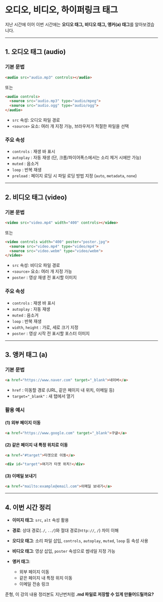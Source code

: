 # 오디오, 비디오, 하이퍼링크 태그

지난 시간에 이어 이번 시간에는 **오디오 태그, 비디오 태그, 앵커(a) 태그**를 알아보겠습니다.

---

## 1. 오디오 태그 (audio)

### 기본 문법

```html
<audio src="audio.mp3" controls></audio>
```

또는

```html
<audio controls>
  <source src="audio.mp3" type="audio/mpeg">
  <source src="audio.ogg" type="audio/ogg">
</audio>
```

* `src` 속성: 오디오 파일 경로
* `<source>` 요소: 여러 개 지정 가능, 브라우저가 적절한 파일을 선택

### 주요 속성

* `controls` : 재생 바 표시
* `autoplay` : 자동 재생 (단, 크롬/파이어폭스에서는 소리 제거 시에만 가능)
* `muted` : 음소거
* `loop` : 반복 재생
* `preload` : 페이지 로딩 시 파일 로딩 방법 지정 (`auto`, `metadata`, `none`)

---

## 2. 비디오 태그 (video)

### 기본 문법

```html
<video src="video.mp4" width="400" controls></video>
```

또는

```html
<video controls width="400" poster="poster.jpg">
  <source src="video.mp4" type="video/mp4">
  <source src="video.webm" type="video/webm">
</video>
```

* `src` 속성: 비디오 파일 경로
* `<source>` 요소: 여러 개 지정 가능
* `poster` : 영상 재생 전 표시할 이미지

### 주요 속성

* `controls` : 재생 바 표시
* `autoplay` : 자동 재생
* `muted` : 음소거
* `loop` : 반복 재생
* `width`, `height` : 가로, 세로 크기 지정
* `poster` : 영상 시작 전 표시할 포스터 이미지

---

## 3. 앵커 태그 (a)

### 기본 문법

```html
<a href="https://www.naver.com" target="_blank">네이버</a>
```

* `href` : 이동할 경로 (URL, 같은 페이지 내 위치, 이메일 등)
* `target="_blank"` : 새 탭에서 열기

### 활용 예시

#### (1) 외부 페이지 이동

```html
<a href="https://www.google.com" target="_blank">구글</a>
```

#### (2) 같은 페이지 내 특정 위치로 이동

```html
<a href="#target">타겟으로 이동</a>

<div id="target">여기가 타겟 위치!</div>
```

#### (3) 이메일 보내기

```html
<a href="mailto:example@email.com">이메일 보내기</a>
```

---

## 4. 이번 시간 정리

* **이미지 태그**: `src`, `alt` 속성 활용
* **경로**: 상대 경로(`./`, `../`)와 절대 경로(`http://`, `/`) 차이 이해
* **오디오 태그**: 소리 파일 삽입, `controls`, `autoplay`, `muted`, `loop` 등 속성 사용
* **비디오 태그**: 영상 삽입, `poster` 속성으로 썸네일 지정 가능
* **앵커 태그**:

  * 외부 페이지 이동
  * 같은 페이지 내 특정 위치 이동
  * 이메일 전송 링크

준형, 이 강의 내용 정리본도 지난번처럼 **.md 파일로 저장할 수 있게 만들어드릴까요?**
